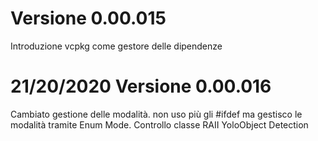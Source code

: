 # Versione 0.00.015
Introduzione vcpkg come gestore delle dipendenze

# 21/20/2020 Versione 0.00.016

Cambiato gestione delle modalità. non uso più gli #ifdef ma gestisco le modalità tramite Enum Mode.
Controllo classe RAII YoloObject Detection 






